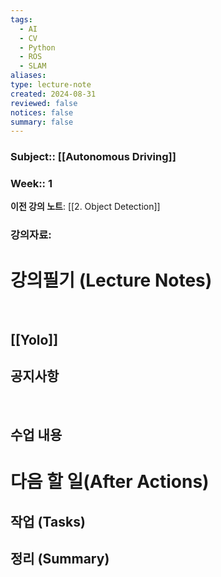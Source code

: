 ```yaml
---
tags:
  - AI
  - CV
  - Python
  - ROS
  - SLAM
aliases: 
type: lecture-note
created: 2024-08-31
reviewed: false
notices: false
summary: false
---
```

### **Subject**:: [[Autonomous Driving]]
### **Week**:: 1

**이전 강의 노트**: [[2. Object Detection]]

### 강의자료: 

# 강의필기 (Lecture Notes)
<br>

## [[Yolo]]
## 공지사항
<br>



## 수업 내용


# 다음 할 일(After Actions)
## 작업 (Tasks)


## 정리 (Summary)



